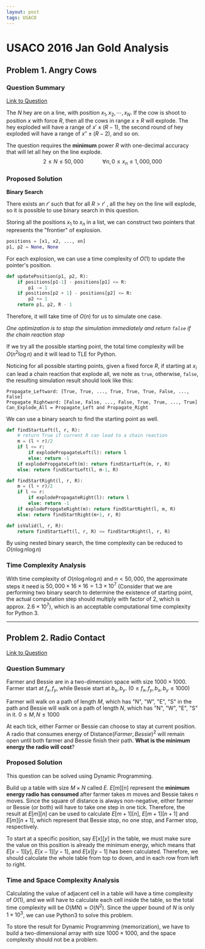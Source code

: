 ```yaml
---
layout: post
tags: USACO
---
```


<head>
    <script src="https://cdn.mathjax.org/mathjax/latest/MathJax.js?config=TeX-AMS-MML_HTMLorMML" type="text/javascript"></script>
    <script type="text/x-mathjax-config">
        MathJax.Hub.Config({
            tex2jax: {
            skipTags: ['script', 'noscript', 'style', 'textarea', 'pre'],
            inlineMath: [ ['$','$'], ["\\(","\\)"] ],
            displayMath: [ ['$$','$$'], ["\\[","\\]"] ],
            }
        });
    </script>
</head>


# USACO 2016 Jan Gold Analysis

## Problem 1. Angry Cows

### Question Summary

[Link to Question](http://usaco.org/index.php?page=viewproblem2&cpid=597
)

The $N$ hey are on a line, with position $x_1, x_2, \cdots, x_N$. If the cow is shoot to position $x$ with force $R$, then all the cows in range $x \pm R$ will explode. The hey exploded will have a range of $x' \pm (R - 1)$, the second round of hey exploded will have a range of $x'' \pm (R-2)$, and so on.

The question requires the **minimum** power $R$ with one-decimal accuracy that will let all hey on the line explode.
$$
2 \leq N \leq 50,000 \quad \quad \quad \forall n, 0 \leq x_n \leq 1,000,000
$$

### Proposed Solution 

**Binary Search**

There exists an $r'$ such that for all $R>r'$  , all the hey on the line will explode, so it is possible to use binary search in this question.

Storing all the positions $x_1$ to $x_n$ in a list, we can construct two pointers that represents the "frontier" of explosion.

```python
positions = [x1, x2, ..., xn]
p1, p2 = None, None
```

For each explosion, we can use a time complexity of $O(1)$ to update the pointer's position.

```python
def updatePosition(p1, p2, R):
    if positions[p1-1] - positions[p1] <= R:
        p1 -= 1
    if positions[p2 + 1] - positions[p2] <= R:
        p2 += 1
    return p1, p2, R - 1
```

Therefore, it will take time of $O(n)$ for us to simulate one case.

*One optimization is to stop the simulation immediately and return `false` if the chain reaction stop*

If we try all the possible starting point, the total time complexity will be $O(n^2\log{n})$ and it will lead to TLE for Python.

Noticing for all possible starting points, given a fixed force $R$, if starting at $x_i$ can lead a chain reaction that explode all, we note as `true`, otherwise, `false`, the resulting simulation result should look like this:

```
Propagate_Leftward: [True, True, ..., True, True, True, False, ..., False]
Propagate_Rightward: [False, False, ..., False, True, True, ..., True]
Can_Explode_All = Propagate_Left and Propagate_Right
```

We can use a binary search to find the starting point as well.

```python
def findStartLeft(l, r, R):
    # return True if current R can lead to a chain reaction
    m = (l + r)/2
    if l <= r:
        if explodePropagateLeft(l): return l
        else: return -1
    if explodePropgateLeft(m): return findStartLeft(m, r, R)
    else: return findStartLeft(l, m-1, R)

def findStartRight(l, r, R):
    m = (l + r)/2
    if l <= r:
        if explodePropagateRight(l): return l
        else: return -1
    if explodePropgateRight(m): return findStartRight(l, m, R)
    else: return findStartRight(m+1, r, R)

def isValid(l, r, R):
    return findStartLeft(l, r, R) <= findStartRight(l, r, R)
```

By using nested binary search, the time complexity can be reduced to $O(n\log{n}\log{n})$

### Time Complexity Analysis

With time complexity of $O(n \log{n}\log{n})$ and $n < 50,000$, the approximate steps it need is $50,000 \times 16\times 16 = 1.3\times 10^7$ (Consider that we are performing two binary search to determine the existence of starting point, the actual computation step should multiply with factor of $2$, which is approx. $2.6\times 10^7$), which is an acceptable computational time complexity for Python 3.

---

## Problem 2. Radio Contact

[Link to Question](http://usaco.org/index.php?page=viewproblem2&cpid=598)

### Question Summary

Farmer and Bessie are in a two-dimension space with size $1000\times 1000$. Farmer start at $f_x, f_y$, while Bessie start at $b_x, b_y$. ($0 \leq f_x, f_y, b_x, b_y \leq 1000$)

Farmer will walk on a path of length $M$, which has "N", "W", "E", "S" in the path and Bessie will walk on a path of length $N$, which has "N", "W", "E", "S" in it. $0 \leq M, N \leq 1000$

At each tick, either Farmer or Bessie can choose to stay at current position. A radio that consumes energy of $\text{Distance}(Farmer, Bessie)^2$  will remain open until both farmer and Bessie finish their path. **What is the minimum energy the radio will cost**?

### Proposed Solution

This question can be solved using Dynamic Programming.

Build up a table with size $M \times N$ called $E$. $E[m][n]$ represent the **minimum energy radio has consumed** after farmer takes $m$ moves and Bessie takes $n$ moves. Since the square of distance is always non-negative, either farmer or Bessie (or both) will have to take one step in one tick. Therefore, the result at $E[m][n]$ can be used to calculate $E[m + 1][n]$, $E[m  + 1][n + 1]$ and $E[m][n + 1]$, which represent that Bessie stop, no one stop, and Farmer stop, respectively.

To start at a specific position, say $E[x][y]$ in the table, we must make sure the value on this position is already the minimum energy, which means that $E[x-1][y]$, $E[x-1][y-1]$, and $E[x][y-1]$ has been calculated. Therefore, we should calculate the whole table from top to down, and in each row from left to right.

### Time and Space Complexity Analysis

Calculating the value of adjacent cell in a table will have a time complexity of $O(1)$, and we will have to calculate each cell inside the table, so the total time complexity will be $O(MN) \approx O(N^2)$. Since the upper bound of $N$ is only $1\times 10^3$, we can use Python3 to solve this problem.

To store the result for Dynamic Programming (memorization), we have to build a two-dimensional array with size $1000\times 1000$, and the space complexity should not be a problem.